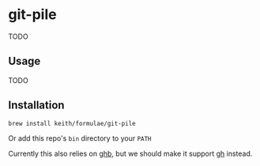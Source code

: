 # git-pile

TODO

## Usage

TODO

## Installation

```
brew install keith/formulae/git-pile
```

Or add this repo's `bin` directory to your `PATH`

Currently this also relies on [ghb](https://github.com/keith/ghb), but
we should make it support [gh](https://cli.github.com/) instead.
